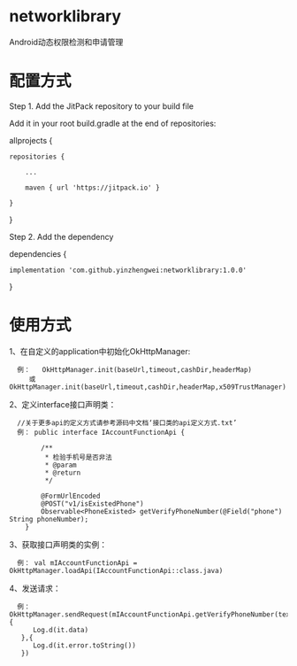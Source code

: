 # networklibrary
Android动态权限检测和申请管理

# 配置方式

Step 1. Add the JitPack repository to your build file

Add it in your root build.gradle at the end of repositories:

allprojects {

	repositories {
	
		...
		
		maven { url 'https://jitpack.io' }
		
	}
	
}

Step 2. Add the dependency

dependencies {

	implementation 'com.github.yinzhengwei:networklibrary:1.0.0'
	
}


# 使用方式
1、在自定义的application中初始化OkHttpManager:

      例：   OkHttpManager.init(baseUrl,timeout,cashDir,headerMap)
         或  OkHttpManager.init(baseUrl,timeout,cashDir,headerMap,x509TrustManager)


2、定义interface接口声明类：

      //关于更多api的定义方式请参考源码中文档‘接口类的api定义方式.txt’
      例： public interface IAccountFunctionApi {
   
            /**
             * 检验手机号是否非法
             * @param
             * @return
             */
             
            @FormUrlEncoded
            @POST("v1/isExistedPhone")
            Observable<PhoneExisted> getVerifyPhoneNumber(@Field("phone") String phoneNumber);
        }


3、获取接口声明类的实例：

      例： val mIAccountFunctionApi = OkHttpManager.loadApi(IAccountFunctionApi::class.java)



4、发送请求：

      例：OkHttpManager.sendRequest(mIAccountFunctionApi.getVerifyPhoneNumber(text),{
          Log.d(it.data)
       },{
          Log.d(it.error.toString())
       })

